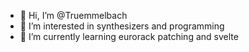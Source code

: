 - 👋 Hi, I’m @Truemmelbach
- 👀 I’m interested in synthesizers and programming
- 🌱 I’m currently learning eurorack patching and svelte

<!---
Truemmelbach/Truemmelbach is a ✨ special ✨ repository because its `README.md` (this file) appears on your GitHub profile.
You can click the Preview link to take a look at your changes.
--->
